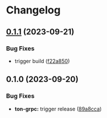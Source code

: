 # Changelog



## [0.1.1](https://github.com/getgems-io/tonlibjson/compare/ton-grpc-v0.1.0...ton-grpc-v0.1.1) (2023-09-21)


### Bug Fixes

* trigger build ([f22a850](https://github.com/getgems-io/tonlibjson/commit/f22a85087e89002c8eccdb069f6237dcff502d03))

## 0.1.0 (2023-09-20)


### Bug Fixes

* **ton-grpc:** trigger release ([89a8cca](https://github.com/getgems-io/tonlibjson/commit/89a8cca719dec015d8441d28b1f49fc03bcecd3f))
